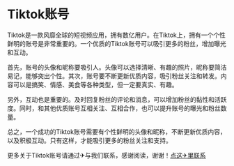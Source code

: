 # Tiktok账号

Tiktok是一款风靡全球的短视频应用，拥有数亿用户。在Tiktok上，拥有一个个性鲜明的账号是非常重要的。一个优质的Tiktok账号可以吸引更多的粉丝，增加曝光和互动。

首先，账号的头像和昵称要吸引人。头像可以选择清晰、有趣的照片，昵称要简洁易记，能够突出个性。其次，账号要不断更新优质内容，吸引粉丝关注和转发。内容可以是搞笑、情感、美食等各种类型，但一定要真实、有趣。

另外，互动也是重要的。及时回复粉丝的评论和消息，可以增加粉丝的黏性和活跃度。同时，和其他优质账号互相关注、互相合作，也可以提升账号的曝光和粉丝数量。

总之，一个成功的Tiktok账号需要有个性鲜明的头像和昵称，不断更新优质内容，以及积极互动。只有这样，才能吸引更多的粉丝关注和支持。

更多关于Tiktok账号请通过✈与我们联系，感谢阅读，谢谢！[点这✈里联系](https://lm.k02.cc)